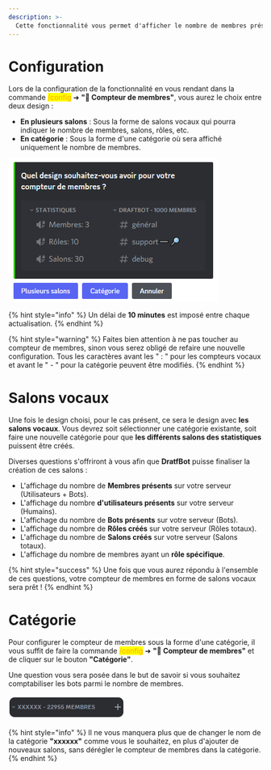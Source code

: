 ```yaml
---
description: >-
  Cette fonctionnalité vous permet d'afficher le nombre de membres présents sur votre serveur.
---
```


# Configuration

Lors de la configuration de la fonctionnalité en vous rendant dans la commande <mark style="color:orange;">/config</mark> ➜ **"🧮 Compteur de membres"**, vous aurez le choix entre deux design :

- **En plusieurs salons** : Sous la forme de salons vocaux qui pourra indiquer le nombre de membres, salons, rôles, etc.
- **En catégorie** : Sous la forme d'une catégorie où sera affiché uniquement le nombre de membres.

![Aperçu de la question](../.gitbook/assets/membercount/membercount1.png)

{% hint style="info" %}
Un délai de **10 minutes** est imposé entre chaque actualisation. 
{% endhint %}

{% hint style="warning" %}
Faites bien attention à ne pas toucher au compteur de membres, sinon vous serez obligé de refaire une nouvelle configuration. Tous les caractères avant les " : " pour les compteurs vocaux et avant le " - " pour la catégorie peuvent être modifiés.
{% endhint %}

# Salons vocaux

Une fois le design choisi, pour le cas présent, ce sera le design avec **les salons vocaux**. Vous devrez soit sélectionner une catégorie existante, soit faire une nouvelle catégorie pour que **les différents salons des statistiques** puissent être créés.

Diverses questions s'offriront à vous afin que **DratfBot** puisse finaliser la création de ces salons :

- L'affichage du nombre de **Membres présents** sur votre serveur (Utilisateurs + Bots).
- L'affichage du nombre **d'utilisateurs présents** sur votre serveur (Humains).
- L'affichage du nombre de **Bots présents** sur votre serveur (Bots).
- L'affichage du nombre de **Rôles créés** sur votre serveur (Rôles totaux).
- L'affichage du nombre de **Salons créés** sur votre serveur (Salons totaux).
- L'affichage du nombre de membres ayant un **rôle spécifique**.

{% hint style="success" %}
Une fois que vous aurez répondu à l'ensemble de ces questions, votre compteur de membres en forme de salons vocaux sera prêt !
{% endhint %}

# Catégorie

Pour configurer le compteur de membres sous la forme d'une catégorie, il vous suffit de faire la commande <mark style="color:orange;">/config</mark> ➜ **"🧮 Compteur de membres"** et de cliquer sur le bouton **"Catégorie"**.

Une question vous sera posée dans le but de savoir si vous souhaitez comptabiliser les bots parmi le nombre de membres.

![Résultat de la configuration](../.gitbook/assets/membercount/categorycount.png)

{% hint style="info" %}
Il ne vous manquera plus que de changer le nom de la catégorie **"xxxxxx"** comme vous le souhaitez, en plus d'ajouter de nouveaux salons, sans dérégler le compteur de membres dans la catégorie.
{% endhint %}